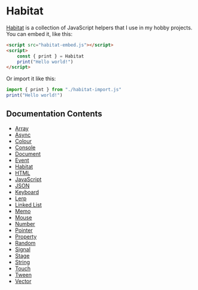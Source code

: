 # Habitat

[Habitat](https://github.com/TodePond/Habitat) is a collection of JavaScript helpers that I use in my hobby projects.<br>
You can embed it, like this:

```html
<script src="habitat-embed.js"></script>
<script>
	const { print } = Habitat
	print("Hello world!")
</script>
```

Or import it like this:

```javascript
import { print } from "./habitat-import.js"
print("Hello world!")
```

## Documentation Contents

-   [Array](array.md)
-   [Async](async.md)
-   [Colour](colour.md)
-   [Console](console.md)
-   [Document](document.md)
-   [Event](event.md)
-   [Habitat](habitat.md)
-   [HTML](html.md)
-   [JavaScript](javascript.md)
-   [JSON](json.md)
-   [Keyboard](keyboard.md)
-   [Lerp](lerp.md)
-   [Linked List](linked-list.md)
-   [Memo](memo.md)
-   [Mouse](mouse.md)
-   [Number](number.md)
-   [Pointer](pointer.md)
-   [Property](property.md)
-   [Random](random.md)
-   [Signal](signal.md)
-   [Stage](stage.md)
-   [String](string.md)
-   [Touch](touch.md)
-   [Tween](tween.md)
-   [Vector](vector.md)
